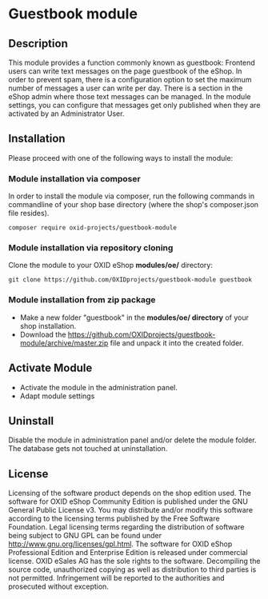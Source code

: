 # Guestbook module

## Description

This module provides a function commonly known as guestbook: Frontend users can write text messages on the page guestbook of the eShop.
In order to prevent spam, there is a configuration option to set the maximum number of messages a user can write per day.
There is a section in the eShop admin where those text messages can be managed. In the module settings, you can configure that
messages get only published when they are activated by an Administrator User.

## Installation

Please proceed with one of the following ways to install the module:

### Module installation via composer

In order to install the module via composer, run the following commands in commandline of your shop base directory 
(where the shop's composer.json file resides).

```
composer require oxid-projects/guestbook-module
```

### Module installation via repository cloning

Clone the module to your OXID eShop **modules/oe/** directory:
```
git clone https://github.com/OXIDprojects/guestbook-module guestbook
```

### Module installation from zip package

* Make a new folder "guestbook" in the **modules/oe/ directory** of your shop installation. 
* Download the https://github.com/OXIDprojects/guestbook-module/archive/master.zip file and unpack it into the created folder.

## Activate Module

- Activate the module in the administration panel.
- Adapt module settings

## Uninstall

Disable the module in administration panel and/or delete the module folder. The database gets not touched at uninstallation.

## License

Licensing of the software product depends on the shop edition used. The software for OXID eShop Community Edition
is published under the GNU General Public License v3. You may distribute and/or modify this software according to
the licensing terms published by the Free Software Foundation. Legal licensing terms regarding the distribution of
software being subject to GNU GPL can be found under http://www.gnu.org/licenses/gpl.html. The software for OXID eShop
Professional Edition and Enterprise Edition is released under commercial license. OXID eSales AG has the sole rights to
the software. Decompiling the source code, unauthorized copying as well as distribution to third parties is not
permitted. Infringement will be reported to the authorities and prosecuted without exception.
